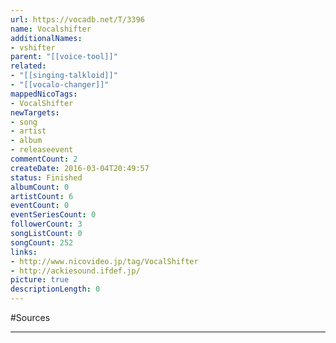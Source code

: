 ```yaml
---
url: https://vocadb.net/T/3396
name: Vocalshifter
additionalNames: 
- vshifter
parent: "[[voice-tool]]"
related:
- "[[singing-talkloid]]"
- "[[vocalo-changer]]"
mappedNicoTags:
- VocalShifter
newTargets:
- song
- artist
- album
- releaseevent
commentCount: 2
createDate: 2016-03-04T20:49:57
status: Finished
albumCount: 0
artistCount: 6
eventCount: 0
eventSeriesCount: 0
followerCount: 3
songListCount: 0
songCount: 252
links: 
- http://www.nicovideo.jp/tag/VocalShifter
- http://ackiesound.ifdef.jp/
picture: true
descriptionLength: 0
---
```


#Sources



---

